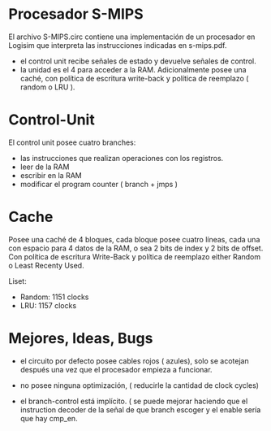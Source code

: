 # Procesador S-MIPS

El archivo S-MIPS.circ contiene una implementación de un procesador en Logisim que interpreta las instrucciones indicadas en s-mips.pdf.

- el control unit recibe señales de estado y devuelve señales de control.
- la unidad es el 4 para acceder a la RAM.
Adicionalmente posee una caché, con política de escritura write-back y política de reemplazo ( random o LRU ).

# Control-Unit

El control unit posee cuatro branches: 

- las instrucciones que realizan operaciones con los registros.
- leer de la RAM
- escribir en la RAM
- modificar el program counter ( branch + jmps )

# Cache

Posee una caché de 4 bloques, cada bloque posee cuatro líneas, cada una con espacio para 4 datos de la RAM, o sea 2 bits de index y 2 bits de offset.  Con política de escritura Write-Back y política de reemplazo either Random o Least Recenty Used.

Liset:

- Random: 1151 clocks
- LRU: 1157 clocks

# Mejores, Ideas, Bugs

- el circuito por defecto posee cables rojos ( azules), solo se acotejan después una vez que el procesador empieza a funcionar.

- no posee ninguna optimización, ( reducirle la cantidad de clock cycles)

- el branch-control está implícito. ( se puede mejorar haciendo que el instruction decoder de la señal de que branch escoger y el enable sería que hay cmp_en.
